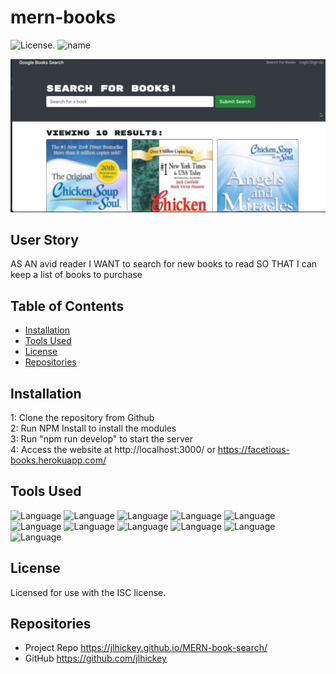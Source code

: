 
# mern-books
![License](https://img.shields.io/badge/License-ISC-<blue>). ![name](https://img.shields.io/badge/jlhickey-<orange>)

![Screen Shot 2021-10-26 at 1 20 03 PM](https://github.com/jlhickey/mern-books/blob/main/book1.jpeg)

## User Story

AS AN avid reader
I WANT to search for new books to read
SO THAT I can keep a list of books to purchase

## Table of Contents

* [Installation](#installation)
* [Tools Used](#ToolsUsed)
* [License](#license)
* [Repositories](#Repositories)

## Installation

1: Clone the repository from Github<br>
2: Run NPM Install to install the modules<br>
3: Run "npm run develop" to start the server<br>
4: Access the website at http://localhost:3000/ or https://facetious-books.herokuapp.com/

## Tools Used

![Language](https://img.shields.io/badge/MongoDB-green.svg "Language Badge")
![Language](https://img.shields.io/badge/Express-blue.svg "Language Badge")
![Language](https://img.shields.io/badge/REACT-yellow.svg "Language Badge")
![Language](https://img.shields.io/badge/Node-orange.svg "Language Badge")
![Language](https://img.shields.io/badge/CSS-purple.svg "Language Badge")
![Language](https://img.shields.io/badge/HTML-red.svg "Language Badge")
![Language](https://img.shields.io/badge/JavaScript-green.svg "Language Badge")
![Language](https://img.shields.io/badge/Apollo-blue.svg "Language Badge")
![Language](https://img.shields.io/badge/Graphql-yellow.svg "Language Badge")
![Language](https://img.shields.io/badge/Mongoose-red.svg "Language Badge")
![Language](https://img.shields.io/badge/Bootstrap-green.svg "Language Badge")

 
## License
    
Licensed for use with the ISC license.



## Repositories
- Project Repo https://jlhickey.github.io/MERN-book-search/
- GitHub https://github.com/jlhickey  
